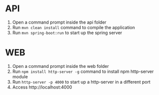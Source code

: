 # API
1. Open a command prompt inside the api folder
3. Run `mvn clean install` command to compile the application
4. Run `mvn spring-boot:run` to start up the spring server

# WEB
1. Open a command prompt inside the web folder
2. Run `npm install http-server -g` command to install npm http-server module
3. Run `http-server -p 4000` to start up a http-server in a different port
4. Access http://localhost:4000

